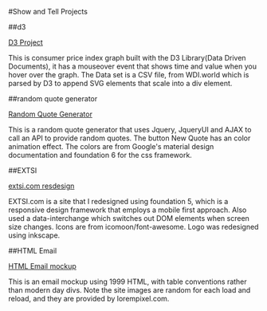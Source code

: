 #Show and Tell Projects

##d3

[D3 Project](http://messerschimdt.github.io/cpi)

This is consumer price index graph built with the D3 Library(Data Driven Documents), it has a mouseover event that shows time and value when you hover over the graph. The Data set is a CSV file, from WDI.world which is parsed by D3 to append SVG elements that scale into a div element. 

##random quote generator

[Random Quote Generator](http://messerschimdt.github.io/random_quote_generator)

This is a random quote generator that uses Jquery, JqueryUI and AJAX to call an API to provide random quotes. The button New Quote has an color animation effect. The colors are from Google's material design documentation and foundation 6 for the css framework.

##EXTSI

[extsi.com resdesign](http://extsi.com)

EXTSI.com is a site that I redesigned using foundation 5, which is a responsive design framework that employs a mobile first approach. Also used a data-interchange which switches out DOM elements when screen size changes. Icons are from icomoon/font-awesome. Logo was redesigned using inkscape.


##HTML Email

[HTML Email mockup](http://messerschimdt.github.io/html-email-mockup/)

This is an email mockup using 1999 HTML, with table conventions rather than modern day divs. Note the site images are random for each load and reload, and they are provided by lorempixel.com.
